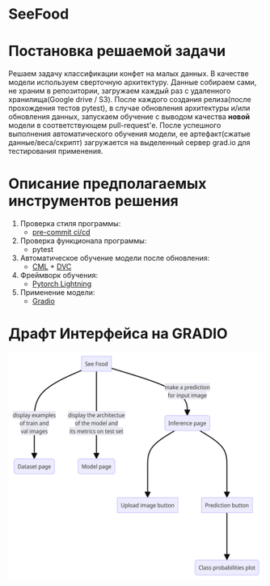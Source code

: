 # SeeFood

# Постановка решаемой задачи

Решаем задачу классификации конфет на малых данных. В качестве модели используем
сверточную архитектуру. Данные собираем сами, не храним в репозитории, загружаем
каждый раз с удаленного хранилища(Google drive / S3). После каждого создания
релиза(после прохождения тестов pytest), в случае обновления архитектуры и/или
обновления данных, запускаем обучение с выводом качества **новой** модели в
соответствующем pull-request'е. После успешного выполнения автоматического
обучения модели, ее артефакт(сжатые данные/веса/скрипт) загружается на
выделенный сервер grad.io для тестирования применения.

# Описание предполагаемых инструментов решения

1. Проверка стиля программы:
   - [pre-commit ci/cd](https://github.com/apps/pre-commit-ci)
2. Проверка функционала программы:
   - pytest
3. Автоматическое обучение модели после обновления:
   - [CML](https://cml.dev/) + [DVC](https://dvc.org/doc/api-reference)
4. Фреймворк обучения:
   - [Pytorch Lightning](https://lightning.ai/docs/pytorch/stable/)
5. Применение модели:
   - [Gradio](https://www.gradio.app/)

# Драфт Интерфейса на GRADIO

![GUI draft](imgs/diagram.png)
